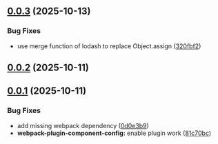 ## [0.0.3](https://github.com/uni-toolkit/uni-toolkit/compare/v0.0.2...v0.0.3) (2025-10-13)


### Bug Fixes

* use merge function of lodash to replace Object.assign ([320fbf2](https://github.com/uni-toolkit/uni-toolkit/commit/320fbf28406b47b8280628f17229bea0d760dbb2))



## [0.0.2](https://github.com/uni-toolkit/uni-toolkit/compare/v0.0.1...v0.0.2) (2025-10-11)



## [0.0.1](https://github.com/uni-toolkit/uni-toolkit/compare/0d0e3b95b65dcc29bec63cec10c1be1d5c335fc6...v0.0.1) (2025-10-11)


### Bug Fixes

* add missing webpack dependency ([0d0e3b9](https://github.com/uni-toolkit/uni-toolkit/commit/0d0e3b95b65dcc29bec63cec10c1be1d5c335fc6))
* **webpack-plugin-component-config:** enable plugin work ([81c70bc](https://github.com/uni-toolkit/uni-toolkit/commit/81c70bcab435f3ef17cb77a523579a90a770234e))



